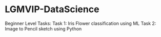 # LGMVIP-DataScience
Beginner Level Tasks:  Task 1: Iris Flower classification using ML   Task 2: Image to Pencil sketch using Python
